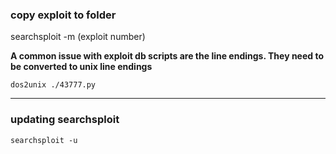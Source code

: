 
### copy exploit to folder
	
searchsploit -m (exploit number)


**A common issue with exploit db scripts are the line endings. They need to be converted to unix line endings**

`dos2unix ./43777.py`


---

### updating searchsploit
`searchsploit -u`